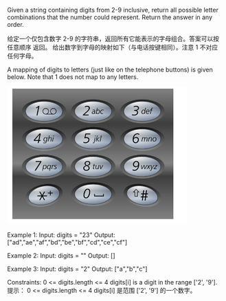 Given a string containing digits from 2-9 inclusive, 
return all possible letter combinations that the number could represent.
Return the answer in any order.

给定一个仅包含数字 2-9 的字符串，返回所有它能表示的字母组合。答案可以按 任意顺序 返回。
给出数字到字母的映射如下（与电话按键相同）。注意 1 不对应任何字母。


A mapping of digits to letters (just like on the telephone buttons) is given below. 
Note that 1 does not map to any letters.

![img.png](img.png)


Example 1:
    Input: digits = "23"
    Output: ["ad","ae","af","bd","be","bf","cd","ce","cf"]

Example 2:
    Input: digits = ""
    Output: []

Example 3:
    Input: digits = "2"
    Output: ["a","b","c"]

Constraints:
    0 <= digits.length <= 4
    digits[i] is a digit in the range ['2', '9'].
提示：
    0 <= digits.length <= 4
    digits[i] 是范围 ['2', '9'] 的一个数字。